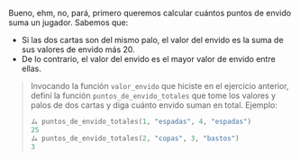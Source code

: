 Bueno, ehm, no, pará, primero queremos calcular cuántos puntos de envido suma un jugador. Sabemos que:

* Si las dos cartas son del mismo palo, el valor del envido es la suma de sus valores de envido más 20.
* De lo contrario, el valor del envido es el mayor valor de envido entre ellas.

> Invocando la función `valor_envido` que hiciste en el ejercicio anterior, definí la función `puntos_de_envido_totales` que tome los valores y palos de dos cartas y diga cuánto envido suman en total. Ejemplo:
>
> ```python
> ム puntos_de_envido_totales(1, "espadas", 4, "espadas")
> 25
> ム puntos_de_envido_totales(2, "copas", 3, "bastos")
> 3
> ```

